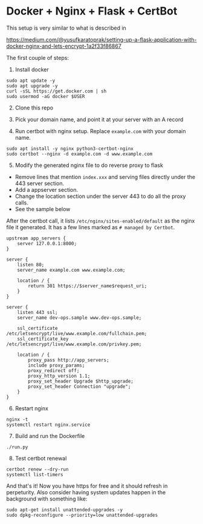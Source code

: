 # Docker + Nginx + Flask + CertBot

This setup is very similar to what is described in

https://medium.com/@yusufkaratoprak/setting-up-a-flask-application-with-docker-nginx-and-lets-encrypt-1a2f33f86867

The first couple of steps:

1. Install docker

```
sudo apt update -y
sudo apt upgrade -y
curl -sSL https://get.docker.com | sh
sudo usermod -aG docker $USER
```

2. Clone this repo

3. Pick your domain name, and point it at your server with an A record

4. Run certbot with nginx setup.  Replace `example.com` with your domain name.

```
sudo apt install -y nginx python3-certbot-nginx 
sudo certbot --nginx -d example.com -d www.example.com
```

5. Modify the generated nginx file to do reverse proxy to flask

 - Remove lines that mention `index.xxx` and serving files directly under the 443 server section.
 - Add a appserver section.
 - Change the location section under the server 443 to do all the proxy calls.
 - See the sample below

After the certbot call, it lists `/etc/nginx/sites-enabled/default` as the nginx file it generated.
It has a few lines marked as `# managed by Certbot`.

```
upstream app_servers {
    server 127.0.0.1:8000;
}

server {
    listen 80;
    server_name example.com www.example.com;
    
    location / {
        return 301 https://$server_name$request_uri;
    }
}

server {
    listen 443 ssl;
    server_name dev-ops.sample www.dev-ops.sample;

    ssl_certificate /etc/letsencrypt/live/www.example.com/fullchain.pem;
    ssl_certificate_key /etc/letsencrypt/live/www.example.com/privkey.pem;

    location / {
        proxy_pass http://app_servers;
        include proxy_params;
        proxy_redirect off;
        proxy_http_version 1.1;
        proxy_set_header Upgrade $http_upgrade;
        proxy_set_header Connection "upgrade";
    }
}
```

6. Restart nginx
```
nginx -t
systemctl restart nginx.service
```

7. Build and run the Dockerfile

```
./run.py
```

8. Test certbot renewal

```
certbot renew --dry-run
systemctl list-timers
```

And that's it!  Now you have https for free and it should refresh in perpeturity.  Also consider having system updates happen in the background with something like:

```
sudo apt-get install unattended-upgrades -y
sudo dpkg-reconfigure --priority=low unattended-upgrades
```
